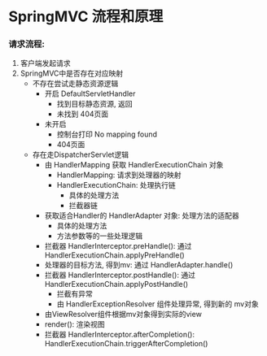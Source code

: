 # SpringMVC 流程和原理

### 请求流程:
1. 客户端发起请求
1. SpringMVC中是否存在对应映射
    - 不存在尝试走静态资源逻辑
        - 开启 DefaultServletHandler
            - 找到目标静态资源, 返回
            - 未找到 404页面
        - 未开启
            - 控制台打印 No mapping found
            - 404页面
    - 存在走DispatcherServlet逻辑
        - 由 HandlerMapping 获取 HandlerExecutionChain 对象
            - HandlerMapping: 请求到处理器的映射
            - HandlerExecutionChain: 处理执行链
                - 具体的处理方法
                - 拦截器链
        - 获取适合Handler的 HandlerAdapter 对象: 处理方法的适配器
            - 具体的处理方法
            - 方法参数等的一些处理逻辑
        - 拦截器 HandlerInterceptor.preHandle(): 通过 HandlerExecutionChain.applyPreHandle()
        - 处理器的目标方法, 得到mv: 通过 HandlerAdapter.handle()
        - 拦截器 HandlerInterceptor.postHandle(): 通过 HandlerExecutionChain.applyPostHandle()
            - 拦截有异常
            - 由 HandlerExceptionResolver 组件处理异常, 得到新的 mv对象
        - 由ViewResolver组件根据mv对象得到实际的view
        - render(): 渲染视图
        - 拦截器 HandlerInterceptor.afterCompletion(): HandlerExecutionChain.triggerAfterCompletion()            
  